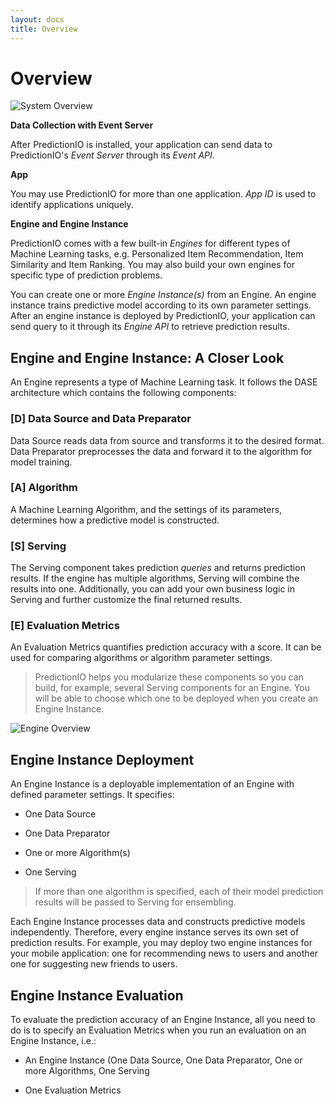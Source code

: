 ```yaml
---
layout: docs
title: Overview
---
```


# Overview

![System Overview](/images/system-overview.png)

**Data Collection with Event Server**

After PredictionIO is installed, your application can send data to PredictionIO's *Event Server* through its *Event API*.

**App**

You may use PredictionIO for more than one application.  *App ID* is used to identify applications uniquely. 

**Engine and Engine Instance**

PredictionIO comes with a few built-in *Engines* for different types of Machine Learning tasks, e.g. Personalized Item Recommendation, Item Similarity and Item Ranking. You may also build your own engines for specific type of prediction problems.

You can create one or more *Engine Instance(s)* from an Engine. An engine instance trains predictive model according to its own parameter settings.
After an engine instance is deployed by PredictionIO, your application can send query to it through its *Engine API* to retrieve prediction results. 


## Engine and Engine Instance: A Closer Look

An Engine represents a type of Machine Learning task. It follows the DASE architecture which contains the following components: 

### [D] Data Source and Data Preparator

Data Source reads data from source and transforms it to the desired format. Data Preparator preprocesses the data and forward it to the algorithm for model training. 

### [A] Algorithm

A Machine Learning Algorithm, and the settings of its parameters, determines how a predictive model is constructed.  

### [S] Serving

The Serving component takes prediction *queries* and returns prediction results. If the engine has multiple algorithms, Serving will combine the results into one. Additionally, you can add your own business logic in Serving and further customize the final returned results. 

### [E] Evaluation Metrics

An Evaluation Metrics quantifies prediction accuracy with a score. It can be used for comparing algorithms or algorithm parameter settings.

> PredictionIO helps you modularize these components so you can build, for example, several Serving components for an Engine. You will be able to choose which one to be deployed when you create an Engine Instance.


![Engine Overview](/images/engineinstance-overview.png)

## Engine Instance Deployment

An Engine Instance is a deployable implementation of an Engine with defined parameter settings.
It specifies:

* One Data Source

* One Data Preparator

* One or more Algorithm(s)

* One Serving

> If more than one algorithm is specified, each of their model prediction results will be passed to Serving for ensembling.

Each Engine Instance processes data and constructs predictive models independently. Therefore, every engine instance serves its own set of prediction results. For example, you may deploy two engine instances for your mobile application: one for recommending news to users and another one for suggesting new friends to users. 
 

## Engine Instance Evaluation

To evaluate the prediction accuracy of an Engine Instance, all you need to do is to specify an Evaluation Metrics when you run an evaluation on an Engine Instance, i.e.:

* An Engine Instance (One Data Source, One Data Preparator, One or more Algorithms, One Serving

* One Evaluation Metrics
